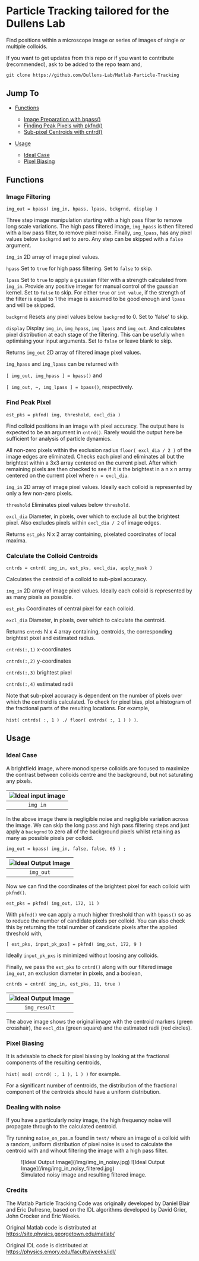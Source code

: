 # Particle Tracking tailored for the Dullens Lab

Find positions within a microscope image or series of images of single or multiple colloids.

If you want to get updates from this repo or if you want to contribute (recommended), ask to be added to the repo team and, 

`git clone https://github.com/Dullens-Lab/Matlab-Particle-Tracking`

## Jump To

- [Functions](#functions)
    * [Image Preparation with bpass()](#image-filtering)
    * [Finding Peak Pixels with pkfnd()](#find-peak-pixel)
    * [Sub-pixel Centroids with cntrd()](#calculate-the-colloid-centroids)

- [Usage](#usage)
    * [Ideal Case](#ideal-case)
    * [Pixel Biasing](#pixel-biasing)

## Functions

### Image Filtering

`img_out = bpass( img_in, hpass, lpass, bckgrnd, display )`

Three step image manipulation starting with a high pass filter to remove long scale variations. The high pass filtered image, `img_hpass` is then filtered with a low pass filter, to remove pixel noise. Finally, `img_lpass`, has any pixel values below `backgrnd` set to zero. Any step can be skipped with a `false` argument.

`img_in` 2D array of image pixel values.

`hpass` Set to `true` for high pass filtering. Set to `false` to skip.

`lpass` Set to `true` to apply a gaussian filter with a strength calculated from `img_in`. Provide any positive integer for manual control of the gaussian kernel. Set to `false` to skip. For either `true` or `int value`, if the strength of the filter is equal to 1 the image is assumed to be good enough and `lpass` and will be skipped.

`backgrnd` Resets any pixel values below `backgrnd` to 0. Set to 'false' to skip.

`display` Display `img_in`, `img_hpass`, `img_lpass` and `img_out`. And calculates pixel distribution at each stage of the filtering. This can be usefully when optimising your input arguments. Set to `false` or leave blank to skip.

Returns `img_out` 2D array of filtered image pixel values.

`img_hpass` and `img_lpass` can be returned with 

`[ img_out, img_hpass ] = bpass()` and 

`[ img_out, ~, img_lpass ] = bpass()`, respectively.


### Find Peak Pixel

`est_pks = pkfnd( img, threshold, excl_dia )`

Find colloid positions in an image with pixel accuracy. The output here is expected to be an argument in `cntrd()`. Rarely would the output here be sufficient for analysis of particle dynamics.

All non-zero pixels within the exclusion radius `floor( excl_dia / 2 )` of the image edges are eliminated. Checks each pixel and eliminates all but the brightest within a 3x3 array centered on the current pixel. After which remaining pixels are then checked to see if it is the brightest in a n x n array centered on the current pixel where `n = excl_dia`.

`img_in` 2D array of image pixel values. Ideally each colloid is represented by only a few non-zero pixels.

`threshold` Eliminates pixel values below `threshold`.

`excl_dia` Diameter, in pixels, over which to exclude all but the brightest pixel. Also excludes pixels within `excl_dia / 2` of image edges.

Returns `est_pks` N x 2 array containing, pixelated coordinates of local maxima.

### Calculate the Colloid Centroids

`cntrds = cntrd( img_in, est_pks, excl_dia, apply_mask )`

Calculates the centroid of a colloid to sub-pixel accuracy.

`img_in` 2D array of image pixel values. Ideally each colloid is represented by as many pixels as possible.

`est_pks` Coordinates of central pixel for each colloid.

`excl_dia` Diameter, in pixels, over which to calculate the centroid.

Returns `cntrds` N x 4 array containing, centroids, the corresponding brightest pixel and estimated radius.

`cntrds(:,1)` x-coordinates

`cntrds(:,2)` y-coordinates

`cntrds(:,3)` brightest pixel

`cntrds(:,4)` estimated radii

Note that sub-pixel accuracy is dependent on the number of pixels over which the centroid is calculated. To check for pixel bias, plot a histogram of the fractional parts of the resulting locations. For example,

`hist( cntrds( :, 1 ) ./ floor( cntrds( :, 1 ) ) )`.


## Usage

### Ideal Case

A brightfield image, where monodisperse colloids are focused to maximize the contrast between colloids centre and the background, but not saturating any pixels.

|![Ideal input image](/img/img_in_ideal.jpg)|  
|:--:|
| `img_in` |

In the above image there is negligible noise and negligible variation across the image. We can skip the long pass and high pass filtering steps and just apply a `backgrnd` to zero all of the background pixels whilst retaining as many as possible pixels per colloid.

`img_out = bpass( img_in, false, false, 65 ) ;`

|![Ideal Output Image](/img/img_out_ideal.jpg)|
|:--:|
| `img_out` |

Now we can find the coordinates of the brightest pixel for each colloid with `pkfnd()`.

`est_pks = pkfnd( img_out, 172, 11 )`

With `pkfnd()` we can apply a much higher threshold than with `bpass()` so as to reduce the number of candidate pixels per colloid. You can also check this by returning the total number of candidate pixels after the applied threshold with,

`[ est_pks, input_pk_pxs] = pkfnd( img_out, 172, 9 )`

Ideally `input_pk_pxs` is minimized without loosing any colloids.

Finally, we pass the `est_pks` to `cntrd()` along with our filtered image `img_out`, an exclusion diameter in pixels, and a boolean,

`cntrds = cntrd( img_in, est_pks, 11, true )`

|![Ideal Output Image](/img/img_result_ideal.jpg)|
|:--:|
| `img_result` |

The above image shows the original image with the centroid markers (green crosshair), the `excl_dia` (green square) and the estimated radii (red circles).

### Pixel Biasing

It is advisable to check for pixel biasing by looking at the fractional components of the resulting centroids,

`hist( mod( cntrd( :, 1 ), 1 ) )` for example.

For a significant number of centroids, the distribution of the fractional component of the centroids should have a uniform distribution.


### Dealing with noise

If you have a particularly noisy image, the high frequency noise will propagate through to the calculated centroid.

Try running `noise_on_pos.m` found in `test/` where an image of a colloid with a random, uniform distribution of pixel noise is used to calculate the centroid with and wihout filtering the image with a high pass filter.

<figure markdown>
    ![Ideal Output Image](/img/img_in_noisy.jpg)
    ![Ideal Output Image](/img/img_in_noisy_filtered.jpg)
    <figcaption>Simulated noisy image and resulting filtered image.</figcaption>
</figure>


### Credits

The Matlab Particle Tracking Code was originally developed by Daniel Blair and Eric Dufresne, based on the IDL algorithms developed by David Grier, John Crocker and Eric Weeks.

Original Matlab code is distributed at https://site.physics.georgetown.edu/matlab/

Original IDL code is distributed at https://physics.emory.edu/faculty/weeks/idl/